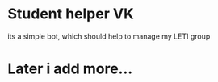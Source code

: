 # Student helper VK

its a simple bot, which should help to manage my LETI group
# Later i add more...
